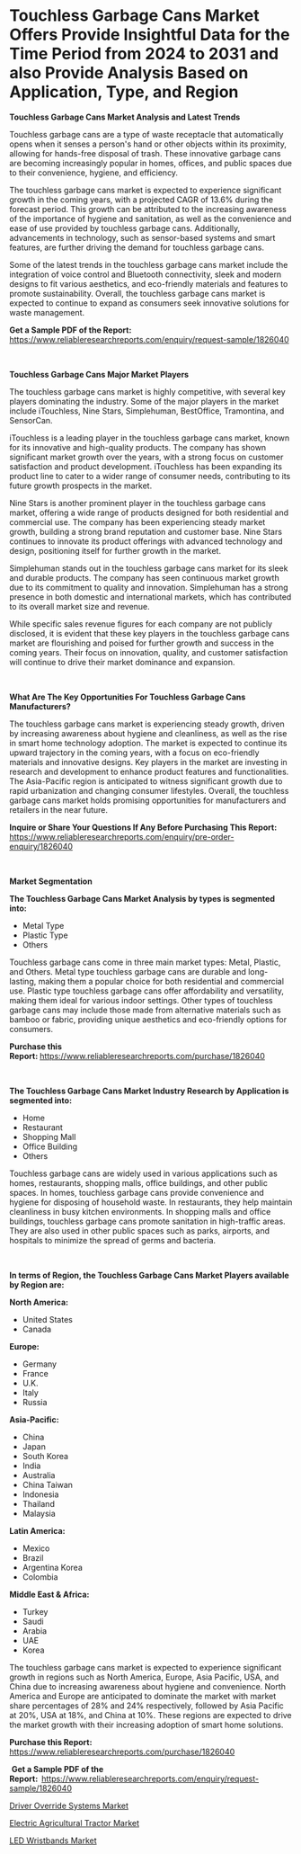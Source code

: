 <p><h1>Touchless Garbage Cans Market Offers Provide Insightful Data for the Time Period from 2024 to 2031 and also Provide Analysis Based on Application, Type, and Region</h1></p><p><strong>Touchless Garbage Cans Market Analysis and Latest Trends</strong></p>
<p><p>Touchless garbage cans are a type of waste receptacle that automatically opens when it senses a person's hand or other objects within its proximity, allowing for hands-free disposal of trash. These innovative garbage cans are becoming increasingly popular in homes, offices, and public spaces due to their convenience, hygiene, and efficiency.</p><p>The touchless garbage cans market is expected to experience significant growth in the coming years, with a projected CAGR of 13.6% during the forecast period. This growth can be attributed to the increasing awareness of the importance of hygiene and sanitation, as well as the convenience and ease of use provided by touchless garbage cans. Additionally, advancements in technology, such as sensor-based systems and smart features, are further driving the demand for touchless garbage cans.</p><p>Some of the latest trends in the touchless garbage cans market include the integration of voice control and Bluetooth connectivity, sleek and modern designs to fit various aesthetics, and eco-friendly materials and features to promote sustainability. Overall, the touchless garbage cans market is expected to continue to expand as consumers seek innovative solutions for waste management.</p></p>
<p><strong>Get a Sample PDF of the Report:&nbsp;</strong> <a href="https://www.reliableresearchreports.com/enquiry/request-sample/1826040">https://www.reliableresearchreports.com/enquiry/request-sample/1826040</a></p>
<p>&nbsp;</p>
<p><strong>Touchless Garbage Cans Major Market Players</strong></p>
<p><p>The touchless garbage cans market is highly competitive, with several key players dominating the industry. Some of the major players in the market include iTouchless, Nine Stars, Simplehuman, BestOffice, Tramontina, and SensorCan.</p><p>iTouchless is a leading player in the touchless garbage cans market, known for its innovative and high-quality products. The company has shown significant market growth over the years, with a strong focus on customer satisfaction and product development. iTouchless has been expanding its product line to cater to a wider range of consumer needs, contributing to its future growth prospects in the market.</p><p>Nine Stars is another prominent player in the touchless garbage cans market, offering a wide range of products designed for both residential and commercial use. The company has been experiencing steady market growth, building a strong brand reputation and customer base. Nine Stars continues to innovate its product offerings with advanced technology and design, positioning itself for further growth in the market.</p><p>Simplehuman stands out in the touchless garbage cans market for its sleek and durable products. The company has seen continuous market growth due to its commitment to quality and innovation. Simplehuman has a strong presence in both domestic and international markets, which has contributed to its overall market size and revenue.</p><p>While specific sales revenue figures for each company are not publicly disclosed, it is evident that these key players in the touchless garbage cans market are flourishing and poised for further growth and success in the coming years. Their focus on innovation, quality, and customer satisfaction will continue to drive their market dominance and expansion.</p></p>
<p>&nbsp;</p>
<p><strong>What Are The Key Opportunities For Touchless Garbage Cans Manufacturers?</strong></p>
<p><p>The touchless garbage cans market is experiencing steady growth, driven by increasing awareness about hygiene and cleanliness, as well as the rise in smart home technology adoption. The market is expected to continue its upward trajectory in the coming years, with a focus on eco-friendly materials and innovative designs. Key players in the market are investing in research and development to enhance product features and functionalities. The Asia-Pacific region is anticipated to witness significant growth due to rapid urbanization and changing consumer lifestyles. Overall, the touchless garbage cans market holds promising opportunities for manufacturers and retailers in the near future.</p></p>
<p><strong>Inquire or Share Your Questions If Any Before Purchasing This Report:</strong> <a href="https://www.reliableresearchreports.com/enquiry/pre-order-enquiry/1826040">https://www.reliableresearchreports.com/enquiry/pre-order-enquiry/1826040</a></p>
<p>&nbsp;</p>
<p><strong>Market Segmentation</strong></p>
<p><strong>The Touchless Garbage Cans Market Analysis by types is segmented into:</strong></p>
<p><ul><li>Metal Type</li><li>Plastic Type</li><li>Others</li></ul></p>
<p><p>Touchless garbage cans come in three main market types: Metal, Plastic, and Others. Metal type touchless garbage cans are durable and long-lasting, making them a popular choice for both residential and commercial use. Plastic type touchless garbage cans offer affordability and versatility, making them ideal for various indoor settings. Other types of touchless garbage cans may include those made from alternative materials such as bamboo or fabric, providing unique aesthetics and eco-friendly options for consumers.</p></p>
<p><strong>Purchase this Report:&nbsp;</strong><a href="https://www.reliableresearchreports.com/purchase/1826040">https://www.reliableresearchreports.com/purchase/1826040</a></p>
<p>&nbsp;</p>
<p><strong>The Touchless Garbage Cans Market Industry Research by Application is segmented into:</strong></p>
<p><ul><li>Home</li><li>Restaurant</li><li>Shopping Mall</li><li>Office Building</li><li>Others</li></ul></p>
<p><p>Touchless garbage cans are widely used in various applications such as homes, restaurants, shopping malls, office buildings, and other public spaces. In homes, touchless garbage cans provide convenience and hygiene for disposing of household waste. In restaurants, they help maintain cleanliness in busy kitchen environments. In shopping malls and office buildings, touchless garbage cans promote sanitation in high-traffic areas. They are also used in other public spaces such as parks, airports, and hospitals to minimize the spread of germs and bacteria.</p></p>
<p>&nbsp;</p>
<p><strong>In terms of Region, the Touchless Garbage Cans Market Players available by Region are:</strong></p>
<p>
    <p> <strong> North America: </strong>
        <ul>
            <li>United States</li>
            <li>Canada</li>
        </ul>
        </p> 
    <p> <strong> Europe: </strong>
        <ul>
            <li>Germany</li>
            <li>France</li>
            <li>U.K.</li>
            <li>Italy</li>
            <li>Russia</li>
        </ul>
        </p> 
    <p> <strong> Asia-Pacific: </strong>
        <ul>
            <li>China</li>
            <li>Japan</li>
            <li>South Korea</li>
            <li>India</li>
            <li>Australia</li>
            <li>China Taiwan</li>
            <li>Indonesia</li>
            <li>Thailand</li>
            <li>Malaysia</li>
        </ul>
        </p> 
    <p> <strong> Latin America: </strong>
        <ul>
            <li>Mexico</li>
            <li>Brazil</li>
            <li>Argentina Korea</li>
            <li>Colombia</li>
        </ul>
        </p> 
    <p> <strong> Middle East & Africa: </strong>
        <ul>
            <li>Turkey</li>
            <li>Saudi</li>
            <li>Arabia</li>
            <li>UAE</li>
            <li>Korea</li>
        </ul>
    </p>
    </p>
<p><p>The touchless garbage cans market is expected to experience significant growth in regions such as North America, Europe, Asia Pacific, USA, and China due to increasing awareness about hygiene and convenience. North America and Europe are anticipated to dominate the market with market share percentages of 28% and 24% respectively, followed by Asia Pacific at 20%, USA at 18%, and China at 10%. These regions are expected to drive the market growth with their increasing adoption of smart home solutions.</p></p>
<p><strong>Purchase this Report: </strong><a href="https://www.reliableresearchreports.com/purchase/1826040">https://www.reliableresearchreports.com/purchase/1826040</a></p>
<p>&nbsp;<strong>Get a Sample PDF of the Report:&nbsp;&nbsp;</strong><a href="https://www.reliableresearchreports.com/enquiry/request-sample/1826040">https://www.reliableresearchreports.com/enquiry/request-sample/1826040</a></p>
<p><strong></strong></p>
<p><p><a href="https://changeable-paste-463.notion.site/Driver-Override-Systems-Market-Research-Report-Unlocks-Analysis-on-the-Market-Financial-Status-Mark-77c675f85abb43f08e15b273c51cac3a">Driver Override Systems Market</a></p><p><a href="https://florentine-yuzu-f42.notion.site/Electric-Agricultural-Tractor-Market-Research-Report-Provides-Critical-Insights-that-can-help-Shape--a7248d156af34ddca3ccf76c4b288e7b">Electric Agricultural Tractor Market</a></p><p><a href="https://github.com/shotows/Market-Research-Report-List-1/blob/main/led-wristbands-market.md">LED Wristbands Market</a></p></p>